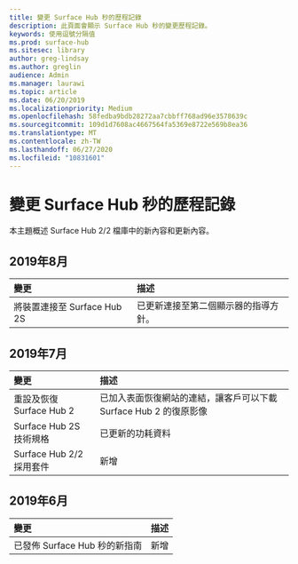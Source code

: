 ```yaml
---
title: 變更 Surface Hub 秒的歷程記錄
description: 此頁面會顯示 Surface Hub 秒的變更歷程記錄。
keywords: 使用逗號分隔值
ms.prod: surface-hub
ms.sitesec: library
author: greg-lindsay
ms.author: greglin
audience: Admin
ms.manager: laurawi
ms.topic: article
ms.date: 06/20/2019
ms.localizationpriority: Medium
ms.openlocfilehash: 58fedba9bdb28272aa7cbbff768ad96e3578639c
ms.sourcegitcommit: 109d1d7608ac4667564fa5369e8722e569b8ea36
ms.translationtype: MT
ms.contentlocale: zh-TW
ms.lasthandoff: 06/27/2020
ms.locfileid: "10831601"
---
```

# 變更 Surface Hub 秒的歷程記錄

本主題概述 Surface Hub 2/2 檔庫中的新內容和更新內容。

## 2019年8月

變更 | 描述
|:--- |:--- 
|將裝置連接至 Surface Hub 2S| 已更新連接至第二個顯示器的指導方針。

## 2019年7月

變更 | 描述
|:--- |:--- |
| 重設及恢復 Surface Hub 2 | 已加入表面恢復網站的連結，讓客戶可以下載 Surface Hub 2 的復原影像 |
| Surface Hub 2S 技術規格 | 已更新的功耗資料 |
| Surface Hub 2/2 採用套件 | 新增 |

## 2019年6月

變更 | 描述
|:--- |:--- |
| 已發佈 Surface Hub 秒的新指南 | 新增 |
